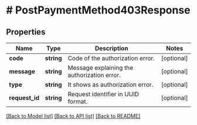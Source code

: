 # # PostPaymentMethod403Response

## Properties

Name | Type | Description | Notes
------------ | ------------- | ------------- | -------------
**code** | **string** | Code of the authorization error. | [optional]
**message** | **string** | Message explaining the authorization error. | [optional]
**type** | **string** | It shows as authorization error. | [optional]
**request_id** | **string** | Request identifier in UUID format. | [optional]

[[Back to Model list]](../../README.md#models) [[Back to API list]](../../README.md#endpoints) [[Back to README]](../../README.md)
